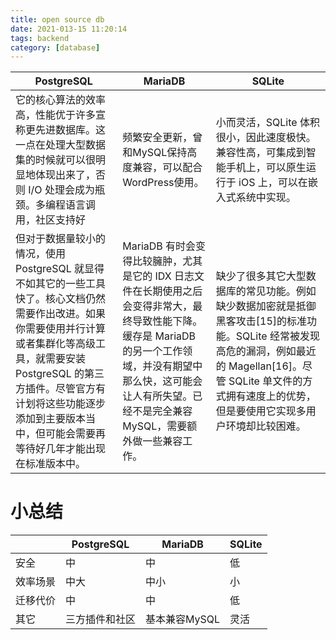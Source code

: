 ```yaml
---
title: open source db
date: 2021-013-15 11:20:14
tags: backend
category: [database]
---
```



|PostgreSQL|MariaDB|SQLite|
|---|---|---|
| 它的核心算法的效率高，性能优于许多宣称更先进数据库。这一点在处理大型数据集的时候就可以很明显地体现出来了，否则 I/O 处理会成为瓶颈。多编程语言调用，社区支持好| 频繁安全更新，曾和MySQL保持高度兼容，可以配合WordPress使用。|小而灵活，SQLite 体积很小，因此速度极快。兼容性高，可集成到智能手机上，可以原生运行于 iOS 上，可以在嵌入式系统中实现。|
|但对于数据量较小的情况，使用 PostgreSQL 就显得不如其它的一些工具快了。核心文档仍然需要作出改进。如果你需要使用并行计算或者集群化等高级工具，就需要安装 PostgreSQL 的第三方插件。尽管官方有计划将这些功能逐步添加到主要版本当中，但可能会需要再等待好几年才能出现在标准版本中。|MariaDB 有时会变得比较臃肿，尤其是它的 IDX 日志文件在长期使用之后会变得非常大，最终导致性能下降。缓存是 MariaDB 的另一个工作领域，并没有期望中那么快，这可能会让人有所失望。已经不是完全兼容 MySQL，需要额外做一些兼容工作。| 缺少了很多其它大型数据库的常见功能。例如缺少数据加密就是抵御黑客攻击[15]的标准功能。SQLite 经常被发现高危的漏洞，例如最近的 Magellan[16]。尽管 SQLite 单文件的方式拥有速度上的优势，但是要使用它实现多用户环境却比较困难。|

# 小总结

||PostgreSQL|MariaDB|SQLite|
|---|---|---|---|
|安全|中|中|低|
|效率场景|中大|中小|小|
|迁移代价|中|中|低|
|其它|三方插件和社区|基本兼容MySQL|灵活|
